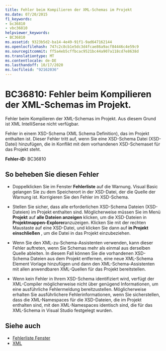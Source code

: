 ```yaml
---
title: Fehler beim Kompilieren der XML-Schemas im Projekt
ms.date: 07/20/2015
f1_keywords:
- bc36810
- vbc36810
helpviewer_keywords:
- BC36810
ms.assetid: 9323b5d2-ba14-4e49-91f1-9ad647162144
ms.openlocfilehash: 747c2c8cb1e5dc3d4fcae86a9acf84446c4e59c9
ms.sourcegitcommit: ff5a4eb5cffbcac9521bc44a907a118cd7e8638d
ms.translationtype: MT
ms.contentlocale: de-DE
ms.lasthandoff: 10/17/2020
ms.locfileid: "92162036"
---
```

# <a name="bc36810-errors-occurred-while-compiling-the-xml-schemas-in-the-project"></a>BC36810: Fehler beim Kompilieren der XML-Schemas im Projekt.

Fehler beim Kompilieren der XML-Schemas im Projekt. Aus diesem Grund ist XML IntelliSense nicht verfügbar.

 Fehler in einem XSD-Schema (XML Schema Definition), das im Projekt enthalten ist. Dieser Fehler tritt auf, wenn Sie eine XSD-Schema Datei (XSD-Datei) hinzufügen, die in Konflikt mit dem vorhandenen XSD-Schemaset für das Projekt steht.

 **Fehler-ID:** BC36810

## <a name="to-correct-this-error"></a>So beheben Sie diesen Fehler

- Doppelklicken Sie im Fenster **Fehlerliste** auf die Warnung. Visual Basic gelangen Sie zu dem Speicherort in der XSD-Datei, der die Quelle der Warnung ist. Korrigieren Sie den Fehler im XSD-Schema.

- Stellen Sie sicher, dass alle erforderlichen XSD-Schema Dateien (XSD-Dateien) im Projekt enthalten sind. Möglicherweise müssen Sie im Menü **Projekt** auf **alle Dateien anzeigen** klicken, um die XSD-Dateien in **Projektmappen-Explorer**anzuzeigen. Klicken Sie mit der rechten Maustaste auf eine XSD-Datei, und klicken Sie dann auf **in Projekt einschließen** , um die Datei in das Projekt einzubeziehen.

- Wenn Sie den XML-zu-Schema-Assistenten verwenden, kann dieser Fehler auftreten, wenn Sie Schemas mehr als einmal aus derselben Quelle ableiten. In diesem Fall können Sie die vorhandenen XSD-Schema Dateien aus dem Projekt entfernen, eine neue XML-Schema Element Vorlage hinzufügen und dann den XML-Schema-Assistenten mit allen anwendbaren XML-Quellen für das Projekt bereitstellen.

- Wenn kein Fehler in Ihrem XSD-Schema identifiziert wird, verfügt der XML-Compiler möglicherweise nicht über genügend Informationen, um eine ausführliche Fehlermeldung bereitzustellen. Möglicherweise erhalten Sie ausführlichere Fehlerinformationen, wenn Sie sicherstellen, dass die XML-Namespaces für die XSD-Dateien, die im Projekt enthalten sind, mit den XML-Namespaces identisch sind, die für das XML-Schema in Visual Studio festgelegt wurden.

## <a name="see-also"></a>Siehe auch

- [Fehlerliste Fenster](/visualstudio/ide/reference/error-list-window)
- [XML](../../programming-guide/language-features/xml/index.md)
